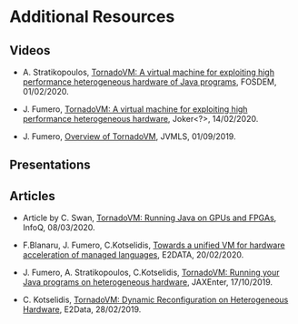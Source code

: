 # Additional Resources

## Videos

- A. Stratikopoulos, [TornadoVM: A virtual machine for exploiting high performance heterogeneous hardware of Java programs](https://mirrors.dotsrc.org/fosdem/2020/H.1302/tornadovm.mp4), FOSDEM, 01/02/2020.

- J. Fumero, [TornadoVM: A virtual machine for exploiting high performance heterogeneous hardware](https://www.youtube.com/watch?v=6oRmxjoe03g), Joker<?>, 14/02/2020.

- J. Fumero, [Overview of TornadoVM](https://www.youtube.com/watch?v=nPlacnadR6k), JVMLS, 01/09/2019.


## Presentations



## Articles
- Article by C. Swan, [TornadoVM: Running Java on GPUs and FPGAs](https://www.infoq.com/news/2020/03/TornadoVM-QCon-London/), InfoQ, 08/03/2020.

- F.Blanaru, J. Fumero, C.Kotselidis, [Towards a unified VM for hardware acceleration of managed languages](https://e2data.eu/blog/towards-a-unified-vm-for-hardware-acceleration-of-managed-languages), E2DATA, 20/02/2020.

- J. Fumero, A. Stratikopoulos, C.Kotselidis, [TornadoVM: Running your Java programs on heterogeneous hardware](https://jaxenter.com/tornado-vm-java-162460.html), JAXEnter, 17/10/2019.

- C. Kotselidis, [TornadoVM: Dynamic Reconfiguration on Heterogeneous Hardware](https://e2data.eu/blog/tornadovm-dynamic-reconfiguration-on-heterogeneous-hardware), E2Data, 28/02/2019.
